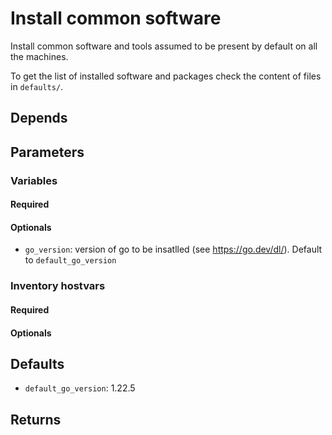 # Install common software

Install common software and tools assumed to be present by default on all the
machines.

To get the list of installed software and packages check the content of files in
`defaults/`.

## Depends

## Parameters
### Variables
#### Required
#### Optionals

* `go_version`: version of go to be insatlled (see https://go.dev/dl/). Default
to `default_go_version`

### Inventory hostvars
#### Required
#### Optionals

## Defaults
* `default_go_version`: 1.22.5

## Returns